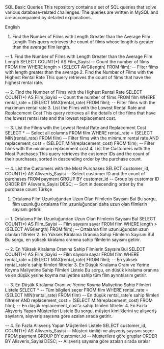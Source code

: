 SQL Basic Queries
This repository contains a set of SQL queries that solve various database-related challenges. The queries are written in MySQL and are accompanied by detailed explanations.

English
1. Find the Number of Films with Length Greater than the Average Film Length
This query retrieves the count of films whose length is greater than the average film length.

-- 1. Find the Number of Films with Length Greater than the Average Film Length
SELECT COUNT(*) AS Film_Sayisi  -- Count the number of films
FROM film
WHERE length > (SELECT AVG(length) FROM film);  -- Filter films with length greater than the average
2. Find the Number of Films with the Highest Rental Rate
This query retrieves the count of films that have the highest rental rate.

-- 2. Find the Number of Films with the Highest Rental Rate
SELECT COUNT(*) AS Film_Sayisi  -- Count the number of films
FROM film
WHERE rental_rate = (SELECT MAX(rental_rate) FROM film);  -- Filter films with the maximum rental rate
3. List the Films with the Lowest Rental Rate and Replacement Cost
This query retrieves all the details of the films that have the lowest rental rate and the lowest replacement cost.

-- 3. List the Films with the Lowest Rental Rate and Replacement Cost
SELECT *  -- Select all columns
FROM film
WHERE rental_rate = (SELECT MIN(rental_rate) FROM film)  -- Filter films with the minimum rental rate
  AND replacement_cost = (SELECT MIN(replacement_cost) FROM film);  -- Filter films with the minimum replacement cost
4. List the Customers with the Most Purchases
This query retrieves the customer IDs and the count of their purchases, sorted in descending order by the purchase count.

-- 4. List the Customers with the Most Purchases
SELECT customer_id, COUNT(*) AS Alisveris_Sayisi  -- Select customer ID and the count of purchases
FROM payment
GROUP BY customer_id  -- Group by customer ID
ORDER BY Alisveris_Sayisi DESC;  -- Sort in descending order by the purchase count
Türkçe
1. Ortalama Film Uzunluğundan Uzun Olan Filmlerin Sayısını Bul
Bu sorgu, film uzunluğu ortalama film uzunluğundan daha uzun olan filmlerin sayısını getirir.

-- 1. Ortalama Film Uzunluğundan Uzun Olan Filmlerin Sayısını Bul
SELECT COUNT(*) AS Film_Sayisi  -- Film sayısını sayar
FROM film
WHERE length > (SELECT AVG(length) FROM film);  -- Ortalama film uzunluğundan uzun olanları filtreler
2. En Yüksek Kiralama Oranına Sahip Filmlerin Sayısını Bul
Bu sorgu, en yüksek kiralama oranına sahip filmlerin sayısını getirir.

-- 2. En Yüksek Kiralama Oranına Sahip Filmlerin Sayısını Bul
SELECT COUNT(*) AS Film_Sayisi  -- Film sayısını sayar
FROM film
WHERE rental_rate = (SELECT MAX(rental_rate) FROM film);  -- En yüksek rental_rate'e sahip filmleri filtreler
3. En Düşük Kiralama Oranı ve Yerine Koyma Maliyetine Sahip Filmleri Listele
Bu sorgu, en düşük kiralama oranına ve en düşük yerine koyma maliyetine sahip tüm film ayrıntılarını getirir.

-- 3. En Düşük Kiralama Oranı ve Yerine Koyma Maliyetine Sahip Filmleri Listele
SELECT *  -- Tüm bilgileri seçer
FROM film
WHERE rental_rate = (SELECT MIN(rental_rate) FROM film)  -- En düşük rental_rate'e sahip filmleri filtreler
  AND replacement_cost = (SELECT MIN(replacement_cost) FROM film);  -- En düşük replacement_cost'a sahip filmleri filtreler
4. En Fazla Alışveriş Yapan Müşterileri Listele
Bu sorgu, müşteri kimliklerini ve alışveriş sayılarını, alışveriş sayısına göre azalan sırada getirir.

-- 4. En Fazla Alışveriş Yapan Müşterileri Listele
SELECT customer_id, COUNT(*) AS Alisveris_Sayisi  -- Müşteri kimliği ve alışveriş sayısını seçer
FROM payment
GROUP BY customer_id  -- Müşterilere göre gruplar
ORDER BY Alisveris_Sayisi DESC;  -- Alışveriş sayısına göre azalan sırada sıralar
